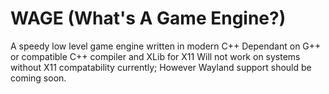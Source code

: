 # WAGE (What's A Game Engine?)

A speedy low level game engine written in modern C++
Dependant on G++ or compatible C++ compiler and XLib for X11
Will not work on systems without X11 compatability currently; However Wayland support should be coming soon.
